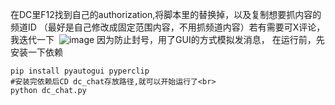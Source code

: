 在DC里F12找到自己的authorization,将脚本里的替换掉，以及复制想要抓内容的频道ID （最好是自己修改成固定范围内容，不用抓频道内容）若有需要可X评论，我迭代一下 
![image](https://github.com/user-attachments/assets/dcd43eeb-30d7-46ea-b2df-a7751da993c9)
因为防止封号，用了GUI的方式模拟发消息， 在运行前，先安装一下依赖<br>

```
pip install pyautogui pyperclip
#安装完依赖后CD dc_chat存放路径,就可以开始运行了<br>
python dc_chat.py
